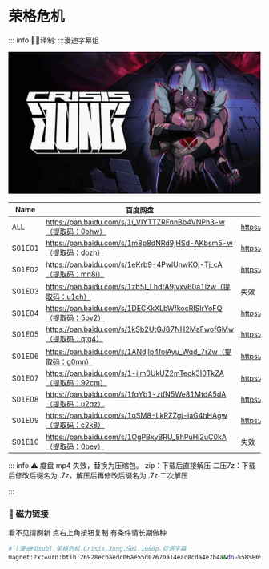 # 荣格危机

::: info
✍🏻译制: 
:::漫迪字幕组

![81237030.jpg](81237030.jpg)

| Name | 百度网盘 | 阿里云盘 | TearCloud | MDpan |
| --- | --- | --- | --- | --- |
| ALL | https://pan.baidu.com/s/1i_VIYTTZRFnnBb4VNPh3-w（提取码：0ohw） | https://www.aliyundrive.com/s/SXfWPPQTZXP | https://kita.teracloud.jp/share/117272232727bf18 | https://mdpan.tk/%E8%8D%A3%E6%A0%BC%E5%8D%B1%E6%9C%BA |
| S01E01 | https://pan.baidu.com/s/1m8p8dNRd9jHSd-AKbsm5-w（提取码：dozh） | https://www.aliyundrive.com/s/SXfWPPQTZXP | https://kita.teracloud.jp/share/117272232727bf18 |  |
| S01E02 | https://pan.baidu.com/s/1eKrb9-4PwlUnwKOj-Tj_cA（提取码：mn8i） | https://www.aliyundrive.com/s/SXfWPPQTZXP | https://kita.teracloud.jp/share/117272232727bf18 |  |
| S01E03 | https://pan.baidu.com/s/1zb5I_LhdtA9jvxv60a1lzw（提取码：u1ch） | 失效 | https://kita.teracloud.jp/share/117272232727bf18 |  |
| S01E04 | https://pan.baidu.com/s/1DECKkXLbWfkocRISIrYoFQ（提取码：5ov2） | https://www.aliyundrive.com/s/SXfWPPQTZXP | https://kita.teracloud.jp/share/117272232727bf18 |  |
| S01E05 | https://pan.baidu.com/s/1kSb2UtGJ87NH2MaFwofGMw（提取码：qtq4） | https://www.aliyundrive.com/s/SXfWPPQTZXP | https://kita.teracloud.jp/share/117272232727bf18 |  |
| S01E06 | https://pan.baidu.com/s/1ANdjIp4foiAyu_Wqd_7rZw（提取码：g0mn） | https://www.aliyundrive.com/s/SXfWPPQTZXP | https://kita.teracloud.jp/share/117272232727bf18 |  |
| S01E07 | https://pan.baidu.com/s/1-iIm0UkUZ2mTeok3I0TkZA（提取码：92cm） | https://www.aliyundrive.com/s/SXfWPPQTZXP | https://kita.teracloud.jp/share/117272232727bf18 |  |
| S01E08 | https://pan.baidu.com/s/1fqYb1-ztfN5We81MtdA5dA（提取码：u2qz） | https://www.aliyundrive.com/s/SXfWPPQTZXP | https://kita.teracloud.jp/share/117272232727bf18 |  |
| S01E09 | https://pan.baidu.com/s/1oSM8-LkRZZgj-iaG4hHAgw（提取码：c2k8） | https://www.aliyundrive.com/s/SXfWPPQTZXP | https://kita.teracloud.jp/share/117272232727bf18 |  |
| S01E10 | https://pan.baidu.com/s/1OgPBxyBRU_8hPuHi2uC0kA（提取码：0bev） | 失效 | https://kita.teracloud.jp/share/117272232727bf18 |  |

::: info
⚠️ 度盘 mp4 失效，替换为压缩包。
zip：下载后直接解压
二压7z：下载后修改后缀名为 .7z，解压后再修改后缀名为 .7z 二次解压

:::

### 🧲 磁力链接

看不见请刷新 点右上角按钮复制 有条件请长期做种

```bash
# [漫迪MDsub].荣格危机.Crisis.Jung.S01.1080p.双语字幕
magnet:?xt=urn:btih:26928ecbaedc06ae55d07670a14eac8cda4e7b4a&dn=%5B%E6%BC%AB%E8%BF%AAMDsub%5D.%E8%8D%A3%E6%A0%BC%E5%8D%B1%E6%9C%BA.Crisis.Jung.S01.1080p.%E5%8F%8C%E8%AF%AD%E5%AD%97%E5%B9%95&tr=http%3A%2F%2Falltorrents.net%3A80%2Fbt%2Fannounce.php&tr=http%3A%2F%2Fbluebird-hd.org%2Fannounce.php&tr=http%3A%2F%2Fwww.thetradersden.org%2Fforums%2Ftracker%2Fannounce.php&tr=http%3A%2F%2Ftracker.trancetraffic.com%3A80%2Fannounce.php&tr=http%3A%2F%2Firrenhaus.dyndns.dk%3A80%2Fannounce.php&tr=http%3A%2F%2F1337.abcvg.info%3A80%2Fannounce&tr=http%3A%2F%2Fbt.beatrice-raws.org%3A80%2Fannounce&tr=http%3A%2F%2Fwww.tribalmixes.com%3A80%2Fannounce.php&tr=http%3A%2F%2Fwww.wareztorrent.com%3A80%2Fannounce
```